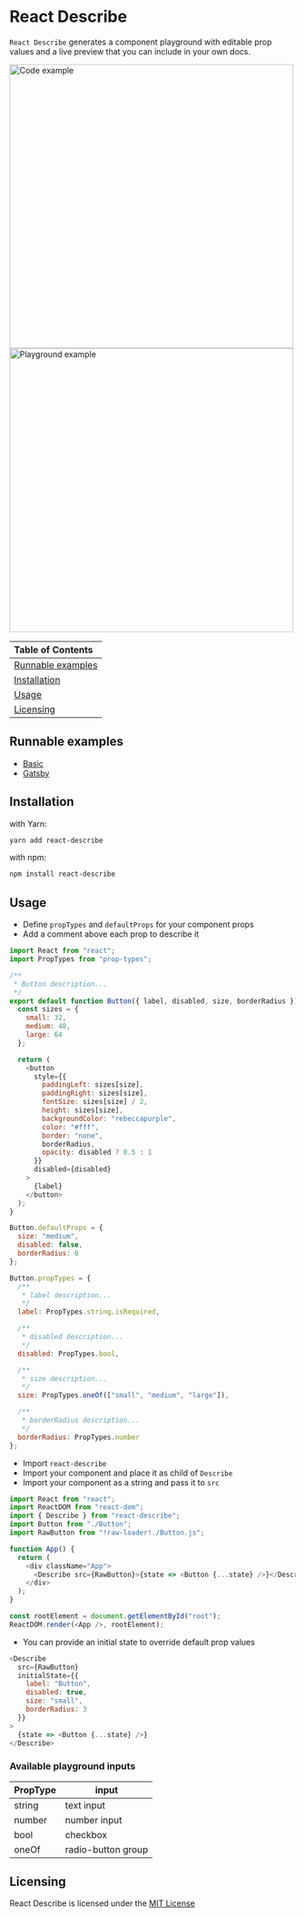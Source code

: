 # React Describe

`React Describe` generates a component playground with editable prop values and a live preview that you can include in your own docs.

<img src="docs/assets/code.png" alt="Code example" width="500">

<img src="docs/assets/playground.png" alt="Playground example" width="500">

| Table of Contents                       |
| :-------------------------------------- |
| [Runnable examples](#runnable-examples) |
| [Installation](#installation)           |
| [Usage](#usage)                         |
| [Licensing](#licensing)                 |

## Runnable examples

- [Basic](https://codesandbox.io/s/react-describe-example-cw9b8)
- [Gatsby](https://codesandbox.io/s/react-describe-gatsby-example-6x1qw)

## Installation

with Yarn:

```bash
yarn add react-describe
```

with npm:

```bash
npm install react-describe
```

## Usage

- Define `propTypes` and `defaultProps` for your component props
- Add a comment above each prop to describe it

```js
import React from "react";
import PropTypes from "prop-types";

/**
 * Button description...
 */
export default function Button({ label, disabled, size, borderRadius }) {
  const sizes = {
    small: 32,
    medium: 48,
    large: 64
  };

  return (
    <button
      style={{
        paddingLeft: sizes[size],
        paddingRight: sizes[size],
        fontSize: sizes[size] / 2,
        height: sizes[size],
        backgroundColor: "rebeccapurple",
        color: "#fff",
        border: "none",
        borderRadius,
        opacity: disabled ? 0.5 : 1
      }}
      disabled={disabled}
    >
      {label}
    </button>
  );
}

Button.defaultProps = {
  size: "medium",
  disabled: false,
  borderRadius: 0
};

Button.propTypes = {
  /**
   * label description...
   */
  label: PropTypes.string.isRequired,

  /**
   * disabled description...
   */
  disabled: PropTypes.bool,

  /**
   * size description...
   */
  size: PropTypes.oneOf(["small", "medium", "large"]),

  /**
   * borderRadius description...
   */
  borderRadius: PropTypes.number
};
```

- Import `react-describe`
- Import your component and place it as child of `Describe`
- Import your component as a string and pass it to `src`

```js
import React from "react";
import ReactDOM from "react-dom";
import { Describe } from "react-describe";
import Button from "./Button";
import RawButton from "!raw-loader!./Button.js";

function App() {
  return (
    <div className="App">
      <Describe src={RawButton}>{state => <Button {...state} />}</Describe>
    </div>
  );
}

const rootElement = document.getElementById("root");
ReactDOM.render(<App />, rootElement);
```

- You can provide an initial state to override default prop values

```js
<Describe
  src={RawButton}
  initialState={{
    label: "Button",
    disabled: true,
    size: "small",
    borderRadius: 3
  }}
>
  {state => <Button {...state} />}
</Describe>
```

### Available playground inputs

| PropType | input              |
| :------- | ------------------ |
| string   | text input         |
| number   | number input       |
| bool     | checkbox           |
| oneOf    | radio-button group |

## Licensing

React Describe is licensed under the [MIT License](LICENSE)
